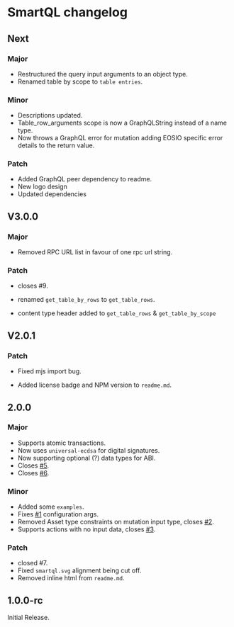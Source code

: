 # SmartQL changelog

## Next

### Major

- Restructured the query input arguments to an object type.
- Renamed table by scope to `table entries`.

### Minor

- Descriptions updated.
- Table_row_arguments scope is now a GraphQLString instead of a name type.
- Now throws a GraphQL error for mutation adding EOSIO specific error details to the return value.

### Patch

- Added GraphQL peer dependency to readme.
- New logo design
- Updated dependencies

## V3.0.0

### Major

- Removed RPC URL list in favour of one rpc url string.

### Patch

- closes #9.

- renamed `get_table_by_rows` to `get_table_rows`.

- content type header added to `get_table_rows` & `get_table_by_scope`

## V2.0.1

### Patch

- Fixed mjs import bug.

- Added license badge and NPM version to `readme.md`.

## 2.0.0

### Major

- Supports atomic transactions.
- Now uses `universal-ecdsa` for digital signatures.
- Now supporting optional (?) data types for ABI.
- Closes [#5](https://github.com/pur3miish/smartql/issues/5).
- Closes [#6](https://github.com/pur3miish/smartql/issues/6).

### Minor

- Added some `examples`.
- Fixes [#1](https://github.com/pur3miish/smartql/issues/1) configuration args.
- Removed Asset type constraints on mutation input type, closes [#2](https://github.com/pur3miish/smartql/issues/2).
- Supports actions with no input data, closes [#3](https://github.com/pur3miish/smartql/issues/3).

### Patch

- closed #7.
- Fixed `smartql.svg` alignment being cut off.
- Removed inline html from `readme.md`.

## 1.0.0-rc

Initial Release.
